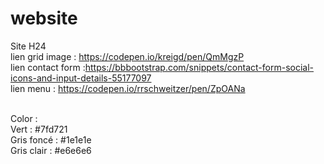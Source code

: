 # website
Site H24
<br>
lien grid image : https://codepen.io/kreigd/pen/QmMgzP <br>
lien contact form :https://bbbootstrap.com/snippets/contact-form-social-icons-and-input-details-55177097
<br>
lien menu : https://codepen.io/rrschweitzer/pen/ZpOANa
<br>
<br>

Color :
<br>Vert : #7fd721
<br>Gris foncé : #1e1e1e
<br>Gris clair : #e6e6e6

